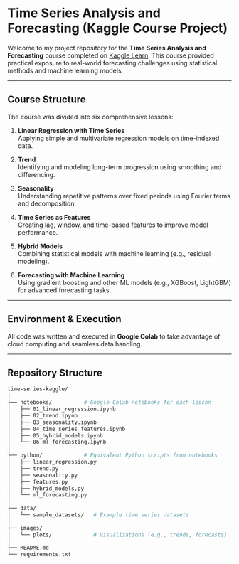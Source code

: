 # Time Series Analysis and Forecasting (Kaggle Course Project)

Welcome to my project repository for the **Time Series Analysis and Forecasting** course completed on [Kaggle Learn](https://www.kaggle.com/learn/time-series). This course provided practical exposure to real-world forecasting challenges using statistical methods and machine learning models.

---

## Course Structure

The course was divided into six comprehensive lessons:

1. **Linear Regression with Time Series**  
   Applying simple and multivariate regression models on time-indexed data.

2. **Trend**  
   Identifying and modeling long-term progression using smoothing and differencing.

3. **Seasonality**  
   Understanding repetitive patterns over fixed periods using Fourier terms and decomposition.

4. **Time Series as Features**  
   Creating lag, window, and time-based features to improve model performance.

5. **Hybrid Models**  
   Combining statistical models with machine learning (e.g., residual modeling).

6. **Forecasting with Machine Learning**  
   Using gradient boosting and other ML models (e.g., XGBoost, LightGBM) for advanced forecasting tasks.

---

## Environment & Execution

All code was written and executed in **Google Colab** to take advantage of cloud computing and seamless data handling.

---

## Repository Structure

```bash
time-series-kaggle/
│
├── notebooks/          # Google Colab notebooks for each lesson
│   ├── 01_linear_regression.ipynb
│   ├── 02_trend.ipynb
│   ├── 03_seasonality.ipynb
│   ├── 04_time_series_features.ipynb
│   ├── 05_hybrid_models.ipynb
│   └── 06_ml_forecasting.ipynb
│
├── python/             # Equivalent Python scripts from notebooks
│   ├── linear_regression.py
│   ├── trend.py
│   ├── seasonality.py
│   ├── features.py
│   ├── hybrid_models.py
│   └── ml_forecasting.py
│
├── data/
│   └── sample_datasets/   # Example time series datasets
│
├── images/
│   └── plots/             # Visualizations (e.g., trends, forecasts)
│
├── README.md
└── requirements.txt
